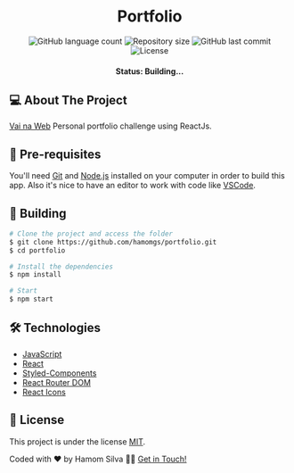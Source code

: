 <h1 align="center">Portfolio</h1>

<p align="center">
  <img alt="GitHub language count" src="https://img.shields.io/github/languages/count/hamomgs/portfolio?color=%2304D361" />

  <img alt="Repository size" src="https://img.shields.io/github/repo-size/hamomgs/portfolio" />
  
  <img alt="GitHub last commit" src="https://img.shields.io/github/last-commit/hamomgs/portfolio" />
    
   <img alt="License" src="https://img.shields.io/badge/license-MIT-brightgreen" />
</p>

<h4 align="center">Status: Building...</h4>

## 💻 About The Project
[Vai na Web](https://vainaweb.com.br) Personal portfolio challenge using ReactJs.
<!-- You can see the demo by clicking [here](https://portfolio-hamomgs.vercel.app/). -->

<!-- ### Mobile

<img src="https://user-images.githubusercontent.com/88857655/184238954-436867d7-f2e3-400d-949a-c9e9f4f3803a.png" alt="mobile version" width="300px" />

### Web

<img src="https://user-images.githubusercontent.com/88857655/184235383-96e96bce-a51a-49ea-9f5e-746930d208b0.png" alt="web version" width="800px" /> -->

## 🚀 Pre-requisites

You'll need [Git](https://git-scm.com) and [Node.js](https://nodejs.org) installed on your computer in order to build this app. Also it's nice to have an editor to work with code like [VSCode](https://code.visualstudio.com/).

## 🎲 Building

```bash
# Clone the project and access the folder
$ git clone https://github.com/hamomgs/portfolio.git
$ cd portfolio

# Install the dependencies
$ npm install

# Start
$ npm start
```

## 🛠 Technologies

- [JavaScript](https://devdocs.io/javascript/)
- [React](https://pt-br.reactjs.org/)
- [Styled-Components](https://styled-components.com)
- [React Router DOM](https://www.npmjs.com/package/react-router-dom)
- [React Icons](https://react-icons.github.io/react-icons)

## 📝 License

This project is under the license [MIT](https://github.com/hamomgs/portfolio/blob/main/LICENCE).

Coded with ❤ by Hamom Silva 👋🏽 [Get in Touch!](Https://www.linkedin.com/in/hamomgs/)
